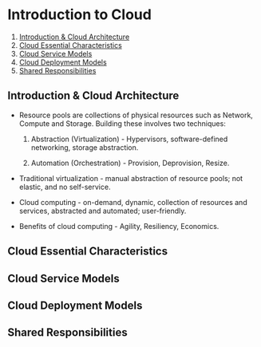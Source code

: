 # Introduction to Cloud

1. [Introduction & Cloud Architecture](#introduction--cloud-architecture)
2. [Cloud Essential Characteristics](#cloud-essential-characteristics)
3. [Cloud Service Models](#cloud-service-models)
4. [Cloud Deployment Models](#cloud-deployment-models)
5. [Shared Responsibilities](#shared-responsibilities)

## Introduction & Cloud Architecture

* Resource pools are collections of physical resources such as Network, Compute and Storage. Building these involves two techniques:

    1. Abstraction (Virtualization) - Hypervisors, software-defined networking, storage abstraction.

    2. Automation (Orchestration) - Provision, Deprovision, Resize.

* Traditional virtualization - manual abstraction of resource pools; not elastic, and no self-service.

* Cloud computing - on-demand, dynamic, collection of resources and services, abstracted and automated; user-friendly.

* Benefits of cloud computing - Agility, Resiliency, Economics.

## Cloud Essential Characteristics

## Cloud Service Models

## Cloud Deployment Models

## Shared Responsibilities

